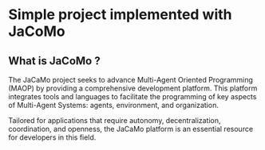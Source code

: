 # Simple project implemented with JaCoMo

## What is JaCoMo ?

The JaCaMo project seeks to advance Multi-Agent Oriented Programming (MAOP) by providing a comprehensive development platform. This platform integrates tools and languages to facilitate the programming of key aspects of Multi-Agent Systems: agents, environment, and organization.

Tailored for applications that require autonomy, decentralization, coordination, and openness, the JaCaMo platform is an essential resource for developers in this field.
